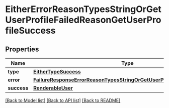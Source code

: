 # EitherErrorReasonTypesStringOrGetUserProfileFailedReasonGetUserProfileSuccess

## Properties
Name | Type | Description | Notes
------------ | ------------- | ------------- | -------------
**type** | [**EitherTypeSuccess**](EitherTypeSuccess.md) |  | 
**error** | [**FailureResponseErrorReasonTypesStringOrGetUserProfileFailedReasonError**](FailureResponseErrorReasonTypesStringOrGetUserProfileFailedReasonError.md) |  | 
**success** | [**RenderableUser**](RenderableUser.md) |  | 

[[Back to Model list]](../README.md#documentation-for-models) [[Back to API list]](../README.md#documentation-for-api-endpoints) [[Back to README]](../README.md)


